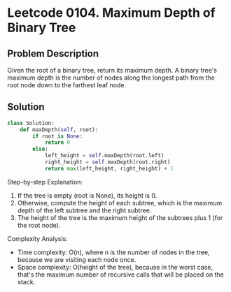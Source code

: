 # Leetcode 0104. Maximum Depth of Binary Tree

## Problem Description
Given the root of a binary tree, return its maximum depth. A binary tree's maximum depth is the number of nodes along the longest path from the root node down to the farthest leaf node.

## Solution
```python
class Solution:
    def maxDepth(self, root):
        if root is None: 
            return 0
        else:
            left_height = self.maxDepth(root.left)
            right_height = self.maxDepth(root.right)
            return max(left_height, right_height) + 1
```

Step-by-step Explanation: 
1. If the tree is empty (root is None), its height is 0.
2. Otherwise, compute the height of each subtree, which is the maximum depth of the left subtree and the right subtree.
3. The height of the tree is the maximum height of the subtrees plus 1 (for the root node).

Complexity Analysis: 
- Time complexity: O(n), where n is the number of nodes in the tree, because we are visiting each node once.
- Space complexity: O(height of the tree), because in the worst case, that's the maximum number of recursive calls that will be placed on the stack.